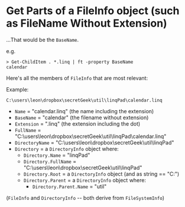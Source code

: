 ﻿# Get Parts of a FileInfo object (such as FileName Without Extension)

...That would be the `BaseName`.

e.g.

    > Get-ChildItem . *.linq | ft -property BaseName
    calendar

Here's all the members of `FileInfo` that are most relevant:

Example:

    C:\users\leon\dropbox\secretGeek\util\linqPad\calendar.linq

- `Name` = "calendar.linq" (the name including the extension)
- `BaseName` = "calendar"  (the filename without extension)
- `Extension` = ".linq"   (the extension including the dot)
- `FullName` = "C:\users\leon\dropbox\secretGeek\util\linqPad\calendar.linq"
- `DirectoryName` = "C:\users\leon\dropbox\secretGeek\util\linqPad"
- `Directory` = a `DirectoryInfo` object where:
  - `Directory.Name` = "linqPad"
  - `Directory.FullName` = "C:\users\leon\dropbox\secretGeek\util\linqPad"
  - `Directory.Root` = a `DirectoryInfo` object (and as string == "C:\")
  - `Directory.Parent` = a `DirectoryInfo` object where:
    - `Directory.Parent.Name` = "util"

(`FileInfo` and `DirectoryInfo` --  both derive from `FileSystemInfo`)